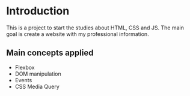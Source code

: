 # Introduction

This is a project to start the studies about HTML, CSS and JS.
The main goal is create a website with my professional information.

## Main concepts applied

- Flexbox
- DOM manipulation
- Events
- CSS Media Query